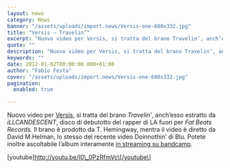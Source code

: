 ```yaml
---
layout: news
category: News
banner: "/assets/uploads/import.news/Versis-one-600x332.jpg"
title: "Versis – Travelin’"
excerpt: "Nuovo video per Versis, si tratta del brano Travelin’, anch’esso estratto da iLLCANDESCENT, disco di debutotto del rapper di LA fuori per Fat Beats Records. Il brano è prodotto da T. Hemingway, mentra il video è diretto da David M.Helman, lo stesso del recente video Doinnothin’ di Blu. Potete inoltre ascoltabile l’album interamente in streaming [&hellip"
quote: ""
description: "Nuovo video per Versis, si tratta del brano Travelin’, anch’esso estratto da iLLCANDESCENT, disco di debutotto del rapper di LA fuori per Fat Beats Records. Il brano è prodotto da T. Hemingway, mentra il video è diretto da David M.Helman, lo stesso del recente video Doinnothin’ di Blu. Potete inoltre ascoltabile l’album interamente in streaming [&hellip"
keywords: ""
date: 2012-01-02T00:00:00.000+01:00
author: "Fabio Festa"
cover: "/assets/uploads/import.news/Versis-one-600x332.jpg"
pagination:
  enabled: true

---
```


Nuovo video per [Versis](https://www.facebook.com/profile.php?id=100000091225049), si tratta del brano _Travelin’_, anch’esso estratto da _iLLCANDESCENT_, disco di debutotto del rapper di LA fuori per _Fat Beats Records_. Il brano è prodotto da T. Hemingway, mentra il video è diretto da David M.Helman, lo stesso del recente video Doinnothin’ di Blu. Potete inoltre ascoltabile l’album interamente [in streaming su bandcamp](https://versis.bandcamp.com/album/illcandescent-o-lp).

\[youtube\]http://youtu.be/I0\_0PzRfmVc\[/youtube\]